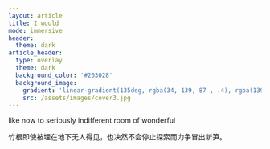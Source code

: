 ```yaml
---
layout: article
title: I would 
mode: immersive
header:
  theme: dark
article_header:
  type: overlay
  theme: dark
  background_color: '#203028'
  background_image:
    gradient: 'linear-gradient(135deg, rgba(34, 139, 87 , .4), rgba(139, 34, 139, .4))'
    src: /assets/images/cover3.jpg
---
```


like now to seriously indifferent room of wonderful  


竹根即使被埋在地下无人得见，也决然不会停止探索而力争冒出新笋。
